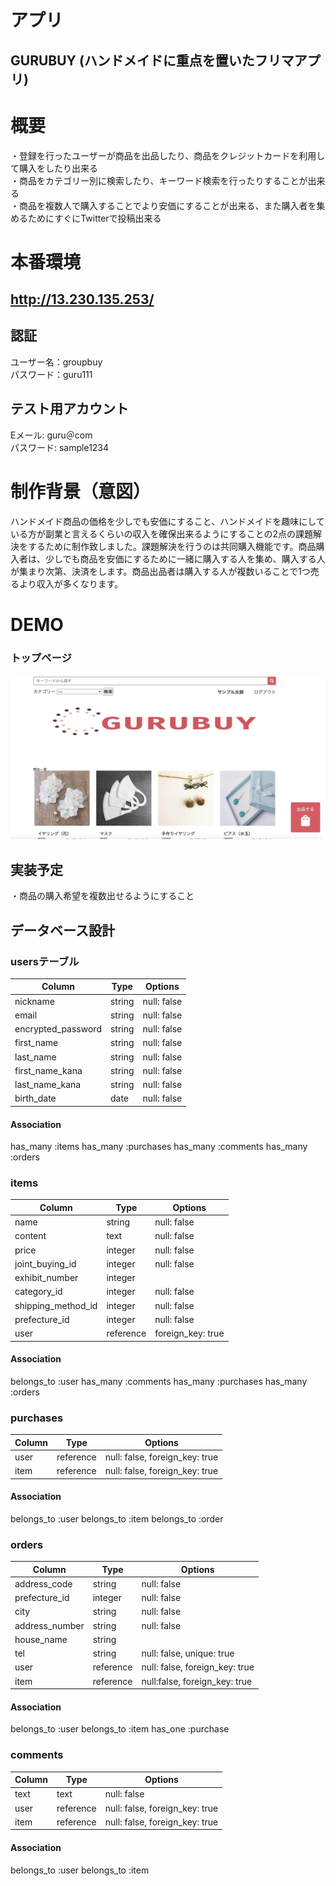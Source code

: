 # アプリ
  ## GURUBUY (ハンドメイドに重点を置いたフリマアプリ)

# 概要
  ・登録を行ったユーザーが商品を出品したり、商品をクレジットカードを利用して購入をしたり出来る  
  ・商品をカテゴリー別に検索したり、キーワード検索を行ったりすることが出来る  
  ・商品を複数人で購入することでより安価にすることが出来る、また購入者を集めるためにすぐにTwitterで投稿出来る

# 本番環境 
  ## http://13.230.135.253/

  ## 認証  
  ユーザー名：groupbuy  
  パスワード：guru111  

  ## テスト用アカウント
  Eメール: guru＠com  
  パスワード: sample1234  

# 制作背景（意図）  
  ハンドメイド商品の価格を少しでも安価にすること、ハンドメイドを趣味にしている方が副業と言えるくらいの収入を確保出来るようにすることの2点の課題解決をするために制作致しました。課題解決を行うのは共同購入機能です。商品購入者は、少しでも商品を安価にするために一緒に購入する人を集め、購入する人が集まり次第、決済をします。商品出品者は購入する人が複数いることで1つ売るより収入が多くなります。
  
# DEMO
  ### トップページ
  ![トップページ](https://github.com/SC-shunemuk/gurubuy/blob/master/c2a4e8f064fec562c7eb92ba789a0920.jpg)

## 実装予定  
  ・商品の購入希望を複数出せるようにすること  

## データベース設計
### usersテーブル
| Column            | Type   | Options     |
| ----------------- | ------ | ----------- |
| nickname          | string | null: false |
| email             | string | null: false |
| encrypted_password| string | null: false |
| first_name        | string | null: false |
| last_name         | string | null: false |
| first_name_kana   | string | null: false |
| last_name_kana    | string | null: false |
| birth_date        | date   | null: false |

#### Association

has_many :items
has_many :purchases
has_many :comments
has_many :orders


### items
| Column             | Type    | Options           |
| ------------------ | ------- | ----------------- |
| name               | string  | null: false       |
| content            | text    | null: false       |
| price              | integer | null: false       |
| joint_buying_id    | integer | null: false       |
| exhibit_number     | integer |                   |
| category_id        | integer | null: false       |
| shipping_method_id | integer | null: false       |
| prefecture_id      | integer | null: false       |
| user               |reference| foreign_key: true |

#### Association

belongs_to :user
has_many   :comments
has_many   :purchases
has_many   :orders

### purchases
| Column          | Type    | Options                        |
| --------------- | ------- | ------------------------------ |
| user            |reference| null: false, foreign_key: true |
| item            |reference| null: false, foreign_key: true |

#### Association

belongs_to :user
belongs_to :item
belongs_to :order

### orders
| Column          | Type    | Options                        |
| --------------- | ------- | ------------------------------ |
| address_code    | string  | null: false                    |
| prefecture_id   | integer | null: false                    |
| city            | string  | null: false                    |
| address_number  | string  | null: false                    |
| house_name      | string  |                                |
| tel             | string  | null: false, unique: true      |
| user            |reference| null: false, foreign_key: true |
| item            |reference| null:false, foreign_key: true  |

#### Association

belongs_to :user
belongs_to :item
has_one    :purchase

### comments
| Column          | Type    | Options                        |
| --------------- | ------- | ------------------------------ |
| text            | text    | null: false                    |
| user            |reference| null: false, foreign_key: true |
| item            |reference| null: false, foreign_key: true |

#### Association

belongs_to :user
belongs_to :item

